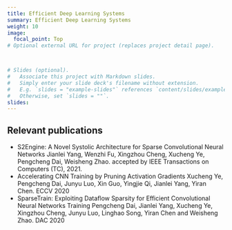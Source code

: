 ```yaml
---
title: Efficient Deep Learning Systems
summary: Efficient Deep Learning Systems
weight: 10
image: 
  focal_point: Top
# Optional external URL for project (replaces project detail page).



# Slides (optional).
#   Associate this project with Markdown slides.
#   Simply enter your slide deck's filename without extension.
#   E.g. `slides = "example-slides"` references `content/slides/example-slides.md`.
#   Otherwise, set `slides = ""`.
slides: 
---
```

## Relevant publications
- S2Engine: A Novel Systolic Architecture for Sparse Convolutional Neural Networks Jianlei Yang, Wenzhi Fu, Xingzhou Cheng, Xucheng Ye, Pengcheng Dai, Weisheng Zhao. accepted by IEEE Transactions on Computers (TC), 2021.
- Accelerating CNN Training by Pruning Activation Gradients Xucheng Ye, Pengcheng Dai, Junyu Luo, Xin Guo, Yingjie Qi, Jianlei Yang, Yiran Chen. ECCV 2020
- SparseTrain: Exploiting Dataflow Sparsity for Efficient Convolutional Neural Networks Training Pengcheng Dai, Jianlei Yang, Xucheng Ye, Xingzhou Cheng, Junyu Luo, Linghao Song, Yiran Chen and Weisheng Zhao. DAC 2020

